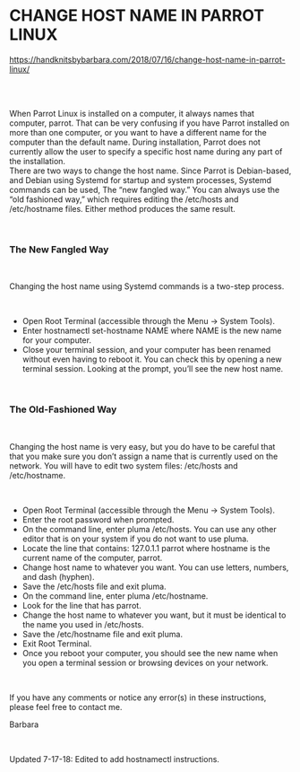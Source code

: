 # CHANGE HOST NAME IN PARROT LINUX

https://handknitsbybarbara.com/2018/07/16/change-host-name-in-parrot-linux/

<br><br>

When Parrot Linux is installed on a computer, it always names that computer, parrot. That can be very confusing if you have Parrot installed on more than one computer, or you want to have a different name for the computer than the default name. During installation, Parrot does not currently allow the user to specify a specific host name during any part of the installation.
<br>
There are two ways to change the host name.  Since Parrot is Debian-based, and Debian using Systemd for startup and system processes,  Systemd commands can be used, The “new fangled way.”  You can always use the “old fashioned way,” which requires editing the /etc/hosts and /etc/hostname files.  Either method produces the same result.

<br>

### The New Fangled Way

<br>

Changing the host name using Systemd commands is a two-step process.

<br>

*    Open Root Terminal (accessible through the Menu -> System Tools).
*    Enter hostnamectl set-hostname NAME where NAME is the new name for your computer.
*    Close your terminal session, and your computer has been renamed without even having to reboot it.  You can check this by opening a new terminal session.  Looking at the prompt, you’ll see the new host name.

<br>

### The Old-Fashioned Way

<br>

Changing the host name is very easy, but you do have to be careful that that you make sure you don’t assign a name that is currently used on the network. You will have to edit two system files: /etc/hosts and /etc/hostname.

<br>

*    Open Root Terminal (accessible through the Menu -> System Tools).
*    Enter the root password when prompted.
*    On the command line, enter pluma /etc/hosts. You can use any other editor that is on your system if you do not want to use pluma.
*    Locate the line that contains: 127.0.1.1 parrot where hostname is the current name of the computer, parrot.
*    Change host name to whatever you want. You can use letters, numbers, and dash (hyphen).
*    Save the /etc/hosts file and exit pluma.
*    On the command line, enter pluma /etc/hostname.
*    Look for the line that has parrot.
*    Change the host name to whatever you want, but it must be identical to the name you used in /etc/hosts.
*    Save the /etc/hostname file and exit pluma.
*    Exit Root Terminal.
*    Once you reboot your computer, you should see the new name when you open a terminal session or browsing devices on your network.
    
<br>

If you have any comments or notice any error(s) in these instructions, please feel
    free to contact me.
<br>

Barbara

<br>

Updated 7-17-18:  Edited to add hostnamectl instructions.
